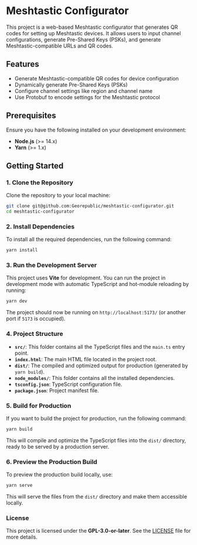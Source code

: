 
# Meshtastic Configurator

This project is a web-based Meshtastic configurator that generates QR codes for setting up Meshtastic devices. It allows users to input channel configurations, generate Pre-Shared Keys (PSKs), and generate Meshtastic-compatible URLs and QR codes.

## Features

- Generate Meshtastic-compatible QR codes for device configuration
- Dynamically generate Pre-Shared Keys (PSKs)
- Configure channel settings like region and channel name
- Use Protobuf to encode settings for the Meshtastic protocol

## Prerequisites

Ensure you have the following installed on your development environment:

- **Node.js** (>= 14.x)
- **Yarn** (>= 1.x)

## Getting Started

### 1. Clone the Repository

Clone the repository to your local machine:

```bash
git clone git@github.com:Georepublic/meshtastic-configurator.git
cd meshtastic-configurator
```

### 2. Install Dependencies

To install all the required dependencies, run the following command:

```bash
yarn install
```

### 3. Run the Development Server

This project uses **Vite** for development. You can run the project in development mode with automatic TypeScript and hot-module reloading by running:

```bash
yarn dev
```

The project should now be running on `http://localhost:5173/` (or another port if `5173` is occupied).

### 4. Project Structure

- **`src/`**: This folder contains all the TypeScript files and the `main.ts` entry point.
- **`index.html`**: The main HTML file located in the project root.
- **`dist/`**: The compiled and optimized output for production (generated by `yarn build`).
- **`node_modules/`**: This folder contains all the installed dependencies.
- **`tsconfig.json`**: TypeScript configuration file.
- **`package.json`**: Project manifest file.

### 5. Build for Production

If you want to build the project for production, run the following command:

```bash
yarn build
```

This will compile and optimize the TypeScript files into the `dist/` directory, ready to be served by a production server.

### 6. Preview the Production Build

To preview the production build locally, use:

```bash
yarn serve
```

This will serve the files from the `dist/` directory and make them accessible locally.

### License

This project is licensed under the **GPL-3.0-or-later**. See the [LICENSE](LICENSE) file for more details.
